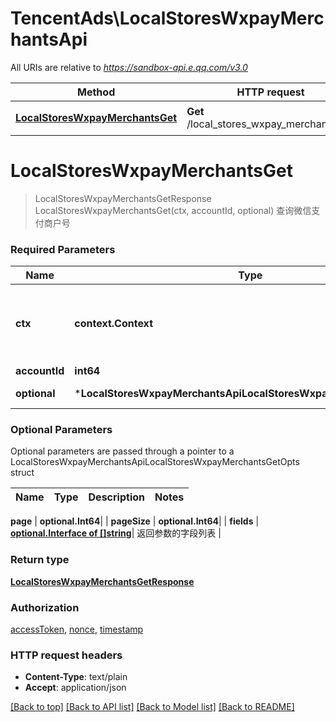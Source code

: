 # TencentAds\LocalStoresWxpayMerchantsApi

All URIs are relative to *https://sandbox-api.e.qq.com/v3.0*

Method | HTTP request | Description
------------- | ------------- | -------------
[**LocalStoresWxpayMerchantsGet**](LocalStoresWxpayMerchantsApi.md#LocalStoresWxpayMerchantsGet) | **Get** /local_stores_wxpay_merchants/get | 查询微信支付商户号


# **LocalStoresWxpayMerchantsGet**
> LocalStoresWxpayMerchantsGetResponse LocalStoresWxpayMerchantsGet(ctx, accountId, optional)
查询微信支付商户号

### Required Parameters

Name | Type | Description  | Notes
------------- | ------------- | ------------- | -------------
 **ctx** | **context.Context** | context for authentication, logging, cancellation, deadlines, tracing, etc.
  **accountId** | **int64**|  | 
 **optional** | ***LocalStoresWxpayMerchantsApiLocalStoresWxpayMerchantsGetOpts** | optional parameters | nil if no parameters

### Optional Parameters
Optional parameters are passed through a pointer to a LocalStoresWxpayMerchantsApiLocalStoresWxpayMerchantsGetOpts struct

Name | Type | Description  | Notes
------------- | ------------- | ------------- | -------------

 **page** | **optional.Int64**|  | 
 **pageSize** | **optional.Int64**|  | 
 **fields** | [**optional.Interface of []string**](string.md)| 返回参数的字段列表 | 

### Return type

[**LocalStoresWxpayMerchantsGetResponse**](LocalStoresWxpayMerchantsGetResponse.md)

### Authorization

[accessToken](../README.md#accessToken), [nonce](../README.md#nonce), [timestamp](../README.md#timestamp)

### HTTP request headers

 - **Content-Type**: text/plain
 - **Accept**: application/json

[[Back to top]](#) [[Back to API list]](../README.md#documentation-for-api-endpoints) [[Back to Model list]](../README.md#documentation-for-models) [[Back to README]](../README.md)

